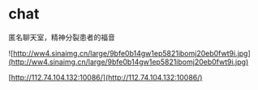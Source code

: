 # chat

匿名聊天室，精神分裂患者的福音

![http://ww4.sinaimg.cn/large/9bfe0b14gw1ep5821ibomj20eb0fwt9i.jpg](http://ww4.sinaimg.cn/large/9bfe0b14gw1ep5821ibomj20eb0fwt9i.jpg)

[http://112.74.104.132:10086/](http://112.74.104.132:10086/)
